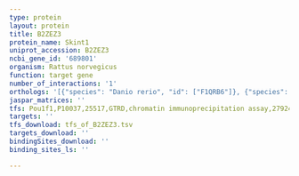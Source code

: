 ```yaml
---
type: protein
layout: protein
title: B2ZEZ3
protein_name: Skint1
uniprot_accession: B2ZEZ3
ncbi_gene_id: '689801'
organism: Rattus norvegicus
function: target gene
number_of_interactions: '1'
orthologs: '[{"species": "Danio rerio", "id": ["F1QRB6"]}, {"species": "Mus musculus", "id": ["<a href=\"/protein/a7tze6\">A7TZE6</a>"]}]'
jaspar_matrices: ''
tfs: Pou1f1,P10037,25517,GTRD,chromatin immunoprecipitation assay,27924024%5Buid%5D,No
targets: ''
tfs_download: tfs_of_B2ZEZ3.tsv
targets_download: ''
bindingSites_download: ''
binding_sites_ls: ''

---
```

